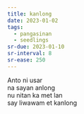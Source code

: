 ```yaml
---
title: kanlong
date: 2023-01-02
tags:
  - pangasinan
  - seedlings
sr-due: 2023-01-10
sr-interval: 8
sr-ease: 250
---
```

Anto ni usar  
na sayan anlong  
nu nitan ka met lan  
say liwawam et kanlong